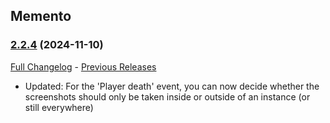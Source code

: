 ## Memento
### [2.2.4](https://github.com/diomsg-code/Memento/tree/2.2.4) (2024-11-10)
[Full Changelog](https://github.com/diomsg-code/Memento/compare/2.2.3...2.2.4) - [Previous Releases](https://github.com/diomsg-code/Memento/releases)

- Updated: For the 'Player death' event, you can now decide whether the screenshots should only be taken inside or outside of an instance (or still everywhere)
